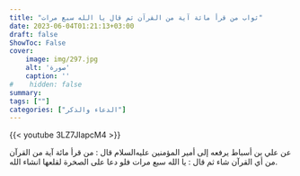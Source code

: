 ```yaml
---
title: "ثواب من قرأ مائة آية من القرآن ثم قال يا الله سبع مرات"
date: 2023-06-04T01:21:13+03:00
draft: false
ShowToc: False
cover:
    image: img/297.jpg
    alt: 'صورة'
    caption: ''
#    hidden: false
summary: 
tags: [""]
categories: ["الدعاء والذكر"]
---
```

{{< youtube 3LZ7JIapcM4 >}} 
<br>

عن علي بن أسباط يرفعه إلى أمير المؤمنين عليه‌السلام قال : 
من قرأ مائة آية من القرآن من أي القرآن شاء ثم قال : يا الله سبع
مرات فلو دعا على الصخرة لقلعها انشاء الله.

